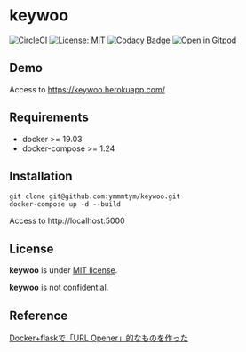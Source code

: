 # keywoo

[![CircleCI](https://circleci.com/gh/ymmmtym/keywoo.svg?style=svg)](https://circleci.com/gh/ymmmtym/keywoo) [![License: MIT](https://img.shields.io/badge/License-MIT-yellow.svg)](https://opensource.org/licenses/MIT) [![Codacy Badge](https://api.codacy.com/project/badge/Grade/482c4bf8af724892b725d6308eb6d64d)](https://www.codacy.com/manual/ymmmtym/keywoo?utm_source=github.com&amp;utm_medium=referral&amp;utm_content=ymmmtym/keywoo&amp;utm_campaign=Badge_Grade) [![Open in Gitpod](https://gitpod.io/button/open-in-gitpod.svg)](https://gitpod.io/#https://github.com/ymmmtym/keywoo)

## Demo

Access to https://keywoo.herokuapp.com/

## Requirements

- docker >= 19.03
- docker-compose >= 1.24

## Installation

```
git clone git@github.com:ymmmtym/keywoo.git
docker-compose up -d --build
```

Access to http://localhost:5000

## License

**keywoo** is under [MIT license](https://en.wikipedia.org/wiki/MIT_License).

**keywoo** is not confidential.


## Reference
[Docker+flaskで「URL Opener」的なものを作った](https://qiita.com/ymmmtym/items/eba907b818f0cc70856d)
